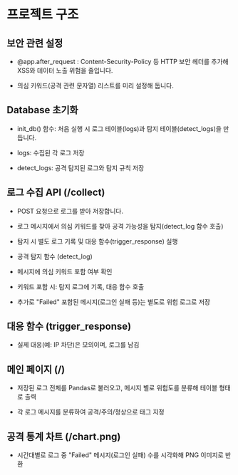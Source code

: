 # 프로젝트 구조

## 보안 관련 설정

 - @app.after_request : Content-Security-Policy 등 HTTP 보안 헤더를 추가해 XSS와 데이터 노출 위험을 줄입니다.

 - 의심 키워드(공격 관련 문자열) 리스트를 미리 설정해 둡니다.

## Database 초기화

 - init_db() 함수: 처음 실행 시 로그 테이블(logs)과 탐지 테이블(detect_logs)을 만듭니다.

 - logs: 수집된 각 로그 저장

 - detect_logs: 공격 탐지된 로그와 탐지 규칙 저장

## 로그 수집 API (/collect)

 - POST 요청으로 로그를 받아 저장합니다.

 - 로그 메시지에서 의심 키워드를 찾아 공격 가능성을 탐지(detect_log 함수 호출)

 - 탐지 시 별도 로그 기록 및 대응 함수(trigger_response) 실행

 - 공격 탐지 함수 (detect_log)

 - 메시지에 의심 키워드 포함 여부 확인

 - 키워드 포함 시: 탐지 로그에 기록, 대응 함수 호출

 - 추가로 "Failed" 포함된 메시지(로그인 실패 등)는 별도로 위험 로그로 저장

## 대응 함수 (trigger_response)

 - 실제 대응(예: IP 차단)은 모의이며, 로그를 남김

## 메인 페이지 (/)

 - 저장된 로그 전체를 Pandas로 불러오고, 메시지 별로 위험도를 분류해 테이블 형태로 출력

- 각 로그 메시지를 분류하여 공격/주의/정상으로 태그 지정

## 공격 통계 차트 (/chart.png)

 - 시간대별로 로그 중 "Failed" 메시지(로그인 실패) 수를 시각화해 PNG 이미지로 반환
